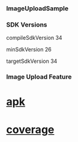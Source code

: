 ### ImageUploadSample

### SDK Versions

compileSdkVersion 34

minSdkVersion 26

targetSdkVersion 34


### Image Upload Feature

# [apk](https://github.com/hbenjwal111/ImageUploadSample/blob/main/poc/app-debug.apk)

# [coverage](https://github.com/hbenjwal111/ImageUploadSample/blob/main/poc/coverage.png)
